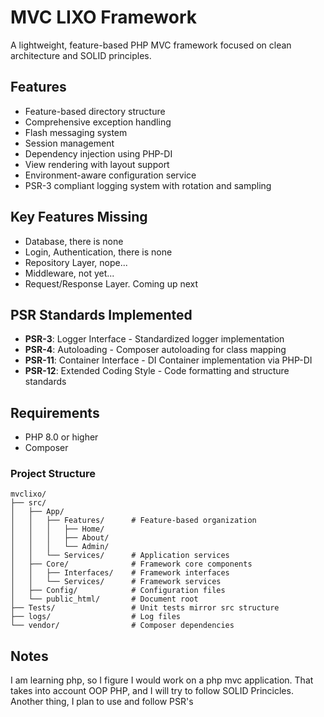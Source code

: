 # MVC LIXO Framework

A lightweight, feature-based PHP MVC framework focused on clean architecture and SOLID principles.

## Features

- Feature-based directory structure
- Comprehensive exception handling
- Flash messaging system
- Session management
- Dependency injection using PHP-DI
- View rendering with layout support
- Environment-aware configuration service
- PSR-3 compliant logging system with rotation and sampling

## Key Features Missing
- Database, there is none 
- Login, Authentication, there is none
- Repository Layer, nope...
- Middleware, not yet...
- Request/Response Layer. Coming up next

## PSR Standards Implemented
- **PSR-3**: Logger Interface - Standardized logger implementation
- **PSR-4**: Autoloading - Composer autoloading for class mapping
- **PSR-11**: Container Interface - DI Container implementation via PHP-DI
- **PSR-12**: Extended Coding Style - Code formatting and structure standards

## Requirements

- PHP 8.0 or higher
- Composer

### Project Structure
```
mvclixo/
├── src/
│   ├── App/
│   │   ├── Features/      # Feature-based organization
│   │   │   ├── Home/
│   │   │   ├── About/
│   │   │   └── Admin/
│   │   └── Services/      # Application services
│   ├── Core/              # Framework core components
│   │   ├── Interfaces/    # Framework interfaces
│   │   └── Services/      # Framework services
│   ├── Config/            # Configuration files
│   └── public_html/       # Document root
├── Tests/                 # Unit tests mirror src structure
├── logs/                  # Log files
└── vendor/                # Composer dependencies
```




## Notes
I am learning php, so I figure I would work on a php mvc application. That takes into account OOP PHP, and I will try to follow SOLID Princicles.  
Another thing, I plan to use and follow PSR's




